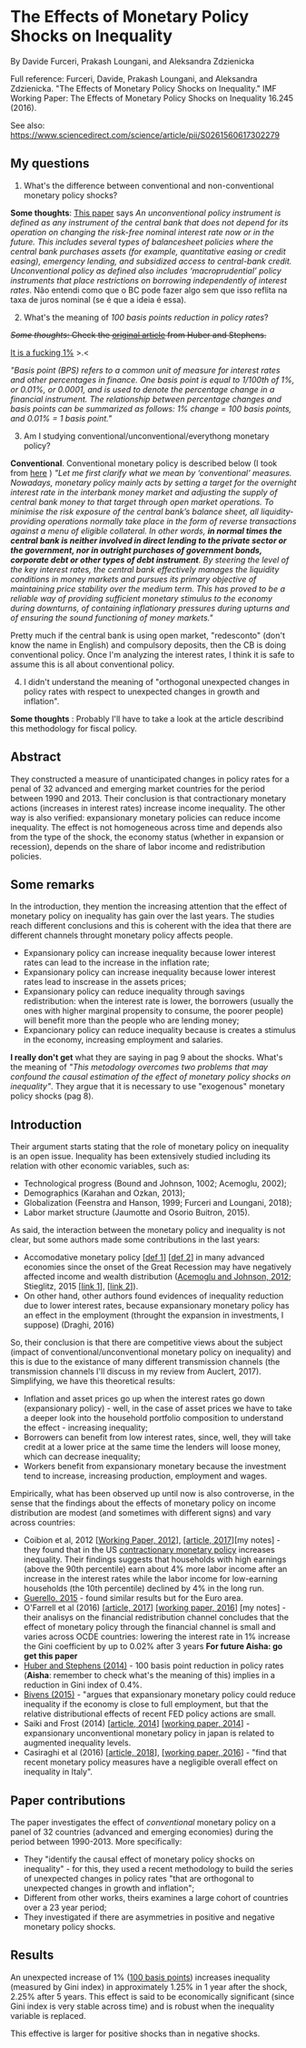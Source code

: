 # The Effects of Monetary Policy Shocks on Inequality
By Davide Furceri, Prakash Loungani, and Aleksandra Zdzienicka

Full reference: Furceri, Davide, Prakash Loungani, and Aleksandra Zdzienicka. "The Effects of Monetary Policy Shocks on Inequality." IMF Working Paper: The Effects of Monetary Policy Shocks on Inequality 16.245 (2016).

See also: https://www.sciencedirect.com/science/article/pii/S0261560617302279

## My questions

1. What's the difference between conventional and non-conventional monetary policy shocks?

**Some thoughts**: [This paper](http://personal.lse.ac.uk/sheedy/papers/ConventionalAndUnconventionalMPRules.pdf) says _An unconventional policy instrument is defined as any instrument of the central bank that does not depend for its operation on changing
the risk-free nominal interest rate now or in the future. This includes several types of balancesheet policies where the central bank purchases assets (for example, quantitative easing or credit easing), emergency lending, and subsidized access to central-bank credit. Unconventional policy as defined also includes ‘macroprudential’ policy instruments that place restrictions on borrowing
independently of interest rates_. Não entendi como que o BC pode fazer algo sem que isso reflita na taxa de juros nominal (se é que a ideia é essa).

2. What's the meaning of _100 basis points reduction in policy rates_?

~~*Some thoughts*: Check the [original article](https://academic.oup.com/ser/article-abstract/12/2/245/1666588) from Huber and Stephens.~~

[It is a fucking 1%](https://www.investopedia.com/terms/b/basispoint.asp) >.<

_"Basis point (BPS) refers to a common unit of measure for interest rates and other percentages in finance. One basis point is equal to 1/100th of 1%, or 0.01%, or 0.0001, and is used to denote the percentage change in a financial instrument. The relationship between percentage changes and basis points can be summarized as follows: 1% change = 100 basis points, and 0.01% = 1 basis point."_

3. Am I studying conventional/unconventional/everythong monetary policy?

**Conventional**. Conventional monetary policy is described below (I took from [here](https://www.ecb.europa.eu/press/key/date/2009/html/sp090428.en.html) )
_"Let me first clarify what we mean by ‘conventional’ measures. Nowadays, monetary policy mainly acts by setting a target for the overnight interest rate in the interbank money market and adjusting the supply of central bank money to that target through open market operations. To minimise the risk exposure of the central bank’s balance sheet, all liquidity-providing operations normally take place in the form of reverse transactions against a menu of eligible collateral. In other words, **in normal times the central bank is neither involved in direct lending to the private sector or the government, nor in outright purchases of government bonds, corporate debt or other types of debt instrument**. By steering the level of the key interest rates, the central bank effectively manages the liquidity conditions in money markets and pursues its primary objective of maintaining price stability over the medium term. This has proved to be a reliable way of providing sufficient monetary stimulus to the economy during downturns, of containing inflationary pressures during upturns and of ensuring the sound functioning of money markets."_

Pretty much if the central bank is using open market, "redesconto" (don't know the name in English) and compulsory deposits, then the CB is doing conventional policy. Once I'm analyzing the interest rates, I think it is safe to assume this is all about conventional policy.

4. I didn't understand the meaning of "orthogonal unexpected changes in policy rates with respect to unexpected changes in growth and inflation".

**Some thoughts** : Probably I'll have to take a look at the article describind this methodology for fiscal policy.

## Abstract

They constructed a measure of unanticipated changes in policy rates for a penal of 32 advanced and emerging market countries for the period between 1990 and 2013.
Their conclusion is that contractionary monetary actions (increases in interest rates) increase income inequality. The other way is also verified: expansionary monetary policies can reduce income inequality.
The effect is not homogeneous across time and depends also from the type of the shock, the economy status (whether in expansion or recession), depends on the share of labor income and redistribution policies.

## Some remarks

In the introduction, they mention the increasing attention that the effect of monetary policy on inequality has gain over the last years.
The studies reach different conclusions and this is coherent with the idea that there are different channels throught monetary policy affects people.

* Expansionary policy can increase inequality because lower interest rates can lead to the increase in the inflation rate;
* Expansionary policy can increase inequality because lower interest rates lead to inscrease in the assets prices; 
* Expansionary policy can reduce inequality through savings redistribution: when the interest rate is lower, the borrowers (usually the ones with higher marginal propensity to consume, the poorer people) will benefit more than the people who are lending money;
* Expancionary policy can reduce inequality because is creates a stimulus in the economy, increasing employment and salaries.

**I really don't get** what they are saying in pag 9 about the shocks. What's the meaning of _"This metodology overcomes two problems that may confound the causal estimation of the effect of monetary policy shocks on inequality"_.
They argue that it is necessary to use "exogenous" monetary policy shocks (pag 8).

## Introduction

Their argument starts stating that the role of monetary policy on inequality is an open issue. Inequality has been extensively studied including its relation with other economic variables, such as:
* Technological progress (Bound and Johnson, 1002; Acemoglu, 2002);
* Demographics (Karahan and Ozkan, 2013);
* Globalization (Feenstra and Hanson, 1999; Furceri and Loungani, 2018);
* Labor market structure (Jaumotte and Osorio Buitron, 2015).

As said, the interaction between the monetary policy and inequality is not clear, but some authors made some contributions in the last years:
* Accomodative monetary policy [[def 1](https://www.investopedia.com/terms/a/accomodativemonetarypolicy.asp)] [[def 2](http://www.businessdictionary.com/definition/accommodative-monetary-policy.html)] in many advanced economies since the onset of the Great Recession may have negatively affected income and wealth distribution ([Acemoglu and Johnson, 2012](https://economix.blogs.nytimes.com/2012/03/29/who-captured-the-fed/); Stieglitz, 2015 [[link 1](https://link.springer.com/chapter/10.1057/9781137554543_1)], [[link 2](http://www.nber.org/papers/w21191)]).
* On other hand, other authors found evidences of inequality reduction due to lower interest rates, because expansionary monetary policy has an effect in the employment (throught the expansion in investments, I suppose) (Draghi, 2016)

So, their conclusion is that there are competitive views about the subject (impact of conventional/unconventional monetary policy on inequality) and this is due to the existance of many different transmission channels (the transmission channels I'll discuss in my review from Auclert, 2017). Simplifying, we have this theoretical results:

* Inflation and asset prices go up when the interest rates go down (expansionary policy) - well, in the case of asset prices we have to take a deeper look into the household portfolio composition to understand the effect - increasing inequality;
* Borrowers can benefit from low interest rates, since, well, they will take credit at a lower price at the same time the lenders will loose money, which can decrease inequality;
* Workers benefit from expansionary monetary because the investment tend to increase, increasing production, employment and wages.

Empirically, what has been observed up until now is also controverse, in the sense that the findings about the effects of monetary policy on income distribution are modest (and sometimes with different signs) and vary across countries:

* Coibion et al, 2012 [[Working Paper, 2012](http://www.nber.org/papers/w18170)], [[article, 2017](https://www.sciencedirect.com/science/article/pii/S0304393217300466)][my notes] - they found that in the US [contractionary monetary policy](https://www.investopedia.com/terms/c/contractionary-policy.asp) increases inequality. Their findings suggests that households with high earnings (above the 90th percentile) earn about 4% more labor income after an increase in the interest rates while the labor income for low-earning households (the 10th percentile) declined by 4% in the long run.
* [Guerello, 2015](https://www.sciencedirect.com/science/article/pii/S0261560617302280) - found similar results but for the Euro area.
* O'Farrell et al (2016) [[article, 2017](https://onlinelibrary.wiley.com/doi/full/10.1111/infi.12108)] [[working paper, 2016](https://www.oecd-ilibrary.org/economics/monetary-policy-and-inequality_5jm2hz2x9hxr-en)] [my notes] - their analisys on the financial redistribution channel concludes that the effect of monetary policy through the financial channel is small and varies across OCDE countries: lowering the interest rate in 1% increase the Gini coefficient by up to 0.02% after 3 years **For future Aisha: go get this paper** 
* [Huber and Stephens (2014)](https://academic.oup.com/ser/article-abstract/12/2/245/1666588) - 100 basis point reduction in policy rates (**Aisha**: remember to check what's the meaning of this) implies in a reduction in Gini index of 0.4%.
* [Bivens (2015)](https://www.brookings.edu/wp-content/uploads/2016/06/Josh_Bivens_Inequality_FINAL.pdf) - "argues that expansionary monetary policy could reduce inequality if the economy is close to full employment, but that the relative distributional effects of recent FED policy actions are small.
* Saiki and Frost (2014) [[article, 2014](https://www.tandfonline.com/doi/abs/10.1080/00036846.2014.962229)] [[working paper, 2014](https://www.dnb.nl/binaries/Working%20Paper%20423_tcm46-307334.pdf)] - expansionary unconventional monetary policy in japan is related to augmented inequality levels.
* Casiraghi et al (2016) [[article, 2018](https://www.sciencedirect.com/science/article/pii/S0261560617302292)], [[working paper, 2016](https://www.bancaditalia.it/pubblicazioni/temi-discussione/2016/2016-1077/en_tema_1077.pdf)] - "find that recent monetary policy measures have a negligible overall effect on inequality in Italy".

## Paper contributions

The paper investigates the effect of _conventional_ monetary policy on a panel of 32 countries (advanced and emerging economies) during the period between 1990-2013. More specifically:
* They "identify the causal effect of monetary policy shocks on inequality" - for this, they used a recent methodology to build the series of unexpected changes in policy rates "that are orthogonal to unexpected changes in growth and inflation";
* Different from other works, theirs examines a large cohort of countries over a 23 year period;
* They investigated if there are asymmetries in positive and negative monetary policy shocks.

## Results

An unexpected increase of 1% ([100 basis points](https://www.investopedia.com/terms/b/basispoint.asp)) increases inequality (measured by Gini index) in approximately 1.25% in 1 year after the shock, 2.25% after 5 years. This effect is said to be economically significant (since Gini index is very stable across time) and is robust when the inequality variable is replaced.

This effective is larger for positive shocks than in negative shocks.
